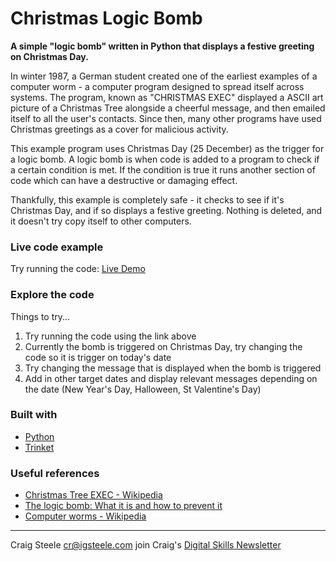 # Christmas Logic Bomb

**A simple "logic bomb" written in Python that displays a festive greeting on Christmas Day.**

In winter 1987, a German student created one of the earliest examples of a computer worm - a computer program designed to spread itself across systems. The program, known as "CHRISTMAS EXEC" displayed a ASCII art picture of a Christmas Tree alongside a cheerful message, and then emailed itself to all the user's contacts. Since then, many other programs have used Christmas greetings as a cover for malicious activity.

This example program uses Christmas Day (25 December) as the trigger for a logic bomb. A logic bomb is when code is added to a program to check if a certain condition is met. If the condition is true it runs another section of code which can have a destructive or damaging effect.

Thankfully, this example is completely safe - it checks to see if it's Christmas Day, and if so displays a festive greeting. Nothing is deleted, and it doesn't try copy itself to other computers.

### Live code example
Try running the code: [Live Demo](https://trinket.io/python3/c47ff05883)

### Explore the code

Things to try...

1. Try running the code using the link above
2. Currently the bomb is triggered on Christmas Day, try changing the code so it is trigger on today's date
3. Try changing the message that is displayed when the bomb is triggered
4. Add in other target dates and display relevant messages depending on the date (New Year's Day, Halloween, St Valentine's Day)

### Built with
* [Python](https://www.python.org/)
* [Trinket](https://trinket.io/)

### Useful references
* [Christmas Tree EXEC - Wikipedia](https://en.wikipedia.org/wiki/Christmas_Tree_EXEC)
* [The logic bomb: What it is and how to prevent it](https://nordvpn.com/blog/logic-bomb/)
* [Computer worms - Wikipedia](https://en.wikipedia.org/wiki/Computer_worm)


---

Craig Steele <cr@igsteele.com>
join Craig's [Digital Skills Newsletter](http://eepurl.com/giQHof)
